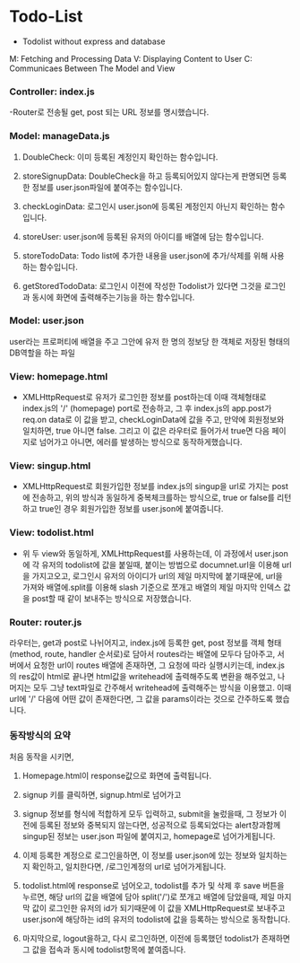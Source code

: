 # Todo-List

- Todolist without express and database

M: Fetching and Processing Data
V: Displaying Content to User
C: Communicaes Between The Model and View

### Controller: index.js
-Router로 전송될 get, post 되는 URL 정보를 명시했습니다.

### Model: manageData.js

1. DoubleCheck: 이미 등록된 계정인지 확인하는 함수입니다.

2. storeSignupData: DoubleCheck을 하고 등록되어있지 않다는게 판명되면 등록한 정보를 user.json파일에 붙여주는 함수입니다.

3. checkLoginData: 로그인시 user.json에 등록된 계정인지 아닌지 확인하는 함수입니다.

4. storeUser: user.json에 등록된 유저의 아이디를 배열에 담는 함수입니다.

5. storeTodoData: Todo list에 추가한 내용을 user.json에 추가/삭제를 위해 사용하는 함수입니다.

6. getStoredTodoData: 로그인시 이전에 작성한 Todolist가 있다면 그것을 로그인과 동시에 화면에 출력해주는기능을 하는 함수입니다.

### Model: user.json
user라는 프로퍼티에 배열을 주고 그안에 유저 한 명의 정보당 한 객체로 저장된 형태의 DB역할을 하는 파일

### View: homepage.html

- XMLHttpRequest로 유저가 로그인한 정보를 post하는데 이때 객체형태로 index.js의 '/' (homepage) port로 전송하고, 그 후 index.js의 app.post가 req.on data로 이 값을 받고, checkLoginData에 값을 주고, 만약에 회원정보와 일치하면, true 아니면 false. 그리고 이 값은 라우터로 들어가서 true면 다음 페이지로 넘어가고 아니면, 에러를 발생하는 방식으로 동작하게했습니다.

### View: singup.html

- XMLHttpRequest로 회원가입한 정보를 index.js의 singup을 url로 가지는 post에 전송하고, 위의 방식과 동일하게 중복체크를하는 방식으로, true or false를 리턴하고 true인 경우 회원가입한 정보를 user.json에 붙여줍니다.

### View: todolist.html

- 위 두 view와 동일하게, XMLHttpRequest를 사용하는데, 이 과정에서 user.json에 각 유저의 todolist에 값을 붙일때, 붙이는 방법으로 documnet.url을 이용해 url을 가지고오고, 로그인시 유저의 아이디가 url의 제일 마지막에 붙기때문에, url을 가져와 배열에.split를 이용해 slash 기준으로 쪼개고 배열의 제일 마지막 인덱스 값을 post할 때 같이 보내주는 방식으로 저장했습니다.

### Router: router.js

라우터는, get과 post로 나뉘어지고, index.js에 등록한 get, post 정보를 객체 형태(method, route, handler 순서로)로 담아서 routes라는 배열에 모두다 담아주고, 서버에서 요청한 url이 routes 배열에 존재하면, 그 요청에 따라 실행시키는데, index.js의 res값이 html로 끝나면 html값을 writehead에 출력해주도록 변환을 해주었고, 나머지는 모두 그냥 text파일로 간주해서 writehead에 출력해주는 방식을 이용했고. 이때 url에 '/' 다음에 어떤 값이 존재한다면, 그 값을 params이라는 것으로 간주하도록 했습니다.

### 동작방식의 요약

처음 동작을 시키면,

1. Homepage.html이 response값으로 화면에 출력됩니다.

2. signup 키를 클릭하면, signup.html로 넘어가고

3. signup 정보를 형식에 적합하게 모두 입력하고, submit을 눌렀을때, 그 정보가 이전에 등록된 정보와 중복되지 않는다면, 성공적으로 등록되었다는 alert창과함께 singup된 정보는 user.json 파일에 붙여지고, homepage로 넘어가게됩니다.

4. 이제 등록한 계정으로 로그인을하면, 이 정보를 user.json에 있는 정보와 일치하는지 확인하고, 일치한다면, /로그인계정의 url로 넘어가게됩니다.

5. todolist.html에 response로 넘어오고, todolist를 추가 및 삭제 후 save 버튼을 누르면, 해당 url의 값을 배열에 담아 split('/')로 쪼개고 배열에 담았을때, 제일 마지막 값이 로그인한 유저의 id가 되기때문에 이 값을 XMLHttpRequest로 보내주고 user.json에 해당하는 id의 유저의 todolist에 값을 등록하는 방식으로 동작합니다.

6. 마지막으로, logout을하고, 다시 로그인하면, 이전에 등록했던 todolist가 존재하면 그 값을 접속과 동시에 todolist항목에 붙여줍니다.
